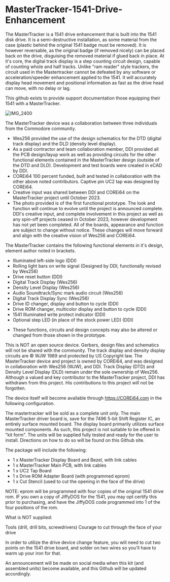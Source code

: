# MasterTracker-1541-Drive-Enhancement

The MasterTracker is a 1541 drive enhancement that is built into the 1541 disk drive.  It is a semi-destructive installation, as some material from the case (plastic behind the original 1541 badge must be removed).  It is however reversable, as the original badge (if removed nicely) can be placed back on the drive, disguising the removed material if glued back in place.  At it's core, the digital track display is a step counting circuit design, capable of counting whole and half tracks.  Unlike "ram reader" style trackers, the circuit used in the Mastertracker cannot be defeated by any software or acceleration/speeder enhancement applied to the 1541.  It will accurately display head movement and positional information as fast as the drive head can move, with no delay or lag.

This github exists to provide support documentation those equipping their 1541 with a MasterTracker.

![IMG_2400](https://github.com/COREi64/MasterTracker-1541-Drive-Enhancement/assets/37495485/f1bec15d-2ff6-4713-a599-a5400386d66e)

The MasterTracker device was a collaboration between three individuals from the Commodore community.
- Wes256 provided the use of the design schematics for the DTD (digital track display) and the DLD (density level display).
- As a paid contractor and team collaboration member, DDI provided all the PCB design/layup work as well as providing circuits for the other functional elements contained in the MasterTracker design (outside of the DTD and DLD).  Development and test boards were created in eCAD by DDI.
- COREi64 100 percent funded, built and tested in collaboration with the other above noted contributors.  Captive pin UC2 tap was designed by COREi64.
- Creative input was shared between DDI and COREi64 on the MasterTracker project until October 2023.
- The photo provided is of the first functional prototype.  The look and function will continue to evolve until the project is announced complete.  DDI's creative input, and complete involvement in this project as well as any spin-off projects ceased in October 2023, however development has not yet been completed.  All of the boards, appearance and function are subject to change without notice.  These changes will move forward and align with the creative vision of Wes256 and COREi64. 

The MasterTracker contains the following functional elements in it's design, element author noted in brackets.
- Illuminated left-side logo (DDI)
- Rolling light bars on write signal (Designed by DDI, functionally revised by Wes256)
- Drive reset button (DDI)
- Digital Track Display (Wes256)
- Density Level Display (Wes256)
- Audio Soundtrack/Sync mark audio circuit (Wes256)
- Digital Track Display Sync (Wes256)
- Drive ID changer, display and button to cycle (DDI)
- Drive ROM changer, multicolor display and button to cycle (DDI)
- 1541 Illuminated write protect indicator (DDI)
- Optional step LED (in place of the stock power LED) (DDI)

* These functions, circuits and design concepts may also be altered or changed from those shown in the prototype.

This is NOT an open source device.  Gerbers, design files and schematics will not be shared with the community.  The track display and density display circuits are © WJW 1989 and protected by US Copyright law.  The MasterTracker device and project is owned by COREi64, and was designed in collaboration with Wes256 (WJW), and DDI.  Track Display (DTD) and Density Level Display (DLD) remain under the sole ownership of Wes256.  Although a valued and key contributor to the MasterTracker project, DDI has withdrawn from this project.  His contributions to this project will not be forgotten.

The device itself will become available through https://COREi64.com in the following configuration.

The mastertracker will be sold as a complete unit only.  The main MasterTracker driver board is, save for the 7496 5-bit Shift Register IC, an entirely surface mounted board.  The display board primarily utilizes surface mounted components.  As such, this project is not suitable to be offered in "kit form".  The units will be supplied fully tested and ready for the user to install.  Directions on how to do so will be found on this Github site.

The package will include the following:

- 1 x MasterTracker Display Board and Bezel, with link cables
- 1 x MasterTracker Main PCB, with link cables
- 1 x UC2 Tap Board
- 1 x Drive ROM Adapter Board (with programmed eprom)
- 1 x Cut Stencil (used to cut the opening in the face of the drive)

NOTE: eprom will be programmed with four copies of the original 1541 drive rom.  IF you own a copy of JiffyDOS for the 1541, you may opt certify this prior to purchasing, and have the JiffyDOS code programmed into 1 of the four positions of the rom.
  
What is NOT supplied:

Tools (drill, drill bits, screwdrivers)
Courage to cut through the face of your drive

In order to utilize the drive device change feature, you will need to cut two points on the 1541 drive board, and solder on two wires so you'll have to warm up your iron for that.

An announcement will be made on social media when this kit (and assembled units) become available, and this Github will be updated accordingly.
